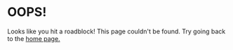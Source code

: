 # OOPS!
Looks like you hit a roadblock! This page couldn't be found. Try going back to the [home page.](https://jojomoore2007.github.io/thecodersite)
